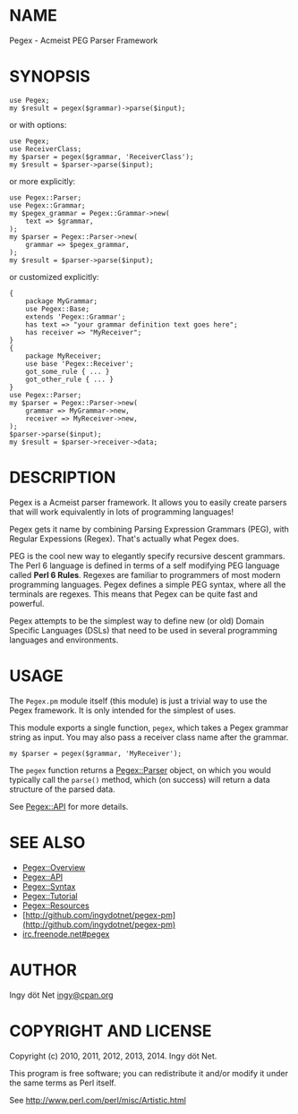 # NAME

Pegex - Acmeist PEG Parser Framework

# SYNOPSIS

    use Pegex;
    my $result = pegex($grammar)->parse($input);

or with options:

    use Pegex;
    use ReceiverClass;
    my $parser = pegex($grammar, 'ReceiverClass');
    my $result = $parser->parse($input);

or more explicitly:

    use Pegex::Parser;
    use Pegex::Grammar;
    my $pegex_grammar = Pegex::Grammar->new(
        text => $grammar,
    );
    my $parser = Pegex::Parser->new(
        grammar => $pegex_grammar,
    );
    my $result = $parser->parse($input);

or customized explicitly:

    {
        package MyGrammar;
        use Pegex::Base;
        extends 'Pegex::Grammar';
        has text => "your grammar definition text goes here";
        has receiver => "MyReceiver";
    }
    {
        package MyReceiver;
        use base 'Pegex::Receiver';
        got_some_rule { ... }
        got_other_rule { ... }
    }
    use Pegex::Parser;
    my $parser = Pegex::Parser->new(
        grammar => MyGrammar->new,
        receiver => MyReceiver->new,
    );
    $parser->parse($input);
    my $result = $parser->receiver->data;

# DESCRIPTION

Pegex is a Acmeist parser framework. It allows you to easily create parsers
that will work equivalently in lots of programming languages!

Pegex gets it name by combining Parsing Expression Grammars (PEG), with
Regular Expessions (Regex). That's actually what Pegex does.

PEG is the cool new way to elegantly specify recursive descent grammars. The
Perl 6 language is defined in terms of a self modifying PEG language called
__Perl 6 Rules__. Regexes are familiar to programmers of most modern
programming languages. Pegex defines a simple PEG syntax, where all the
terminals are regexes. This means that Pegex can be quite fast and powerful.

Pegex attempts to be the simplest way to define new (or old) Domain Specific
Languages (DSLs) that need to be used in several programming languages and
environments.

# USAGE

The `Pegex.pm` module itself (this module) is just a trivial way to use the
Pegex framework. It is only intended for the simplest of uses.

This module exports a single function, `pegex`, which takes a Pegex grammar
string as input. You may also pass a receiver class name after the grammar.

    my $parser = pegex($grammar, 'MyReceiver');

The `pegex` function returns a [Pegex::Parser](http://search.cpan.org/perldoc?Pegex::Parser) object, on which you would
typically call the `parse()` method, which (on success) will return a data
structure of the parsed data.

See [Pegex::API](http://search.cpan.org/perldoc?Pegex::API) for more details.

# SEE ALSO

- [Pegex::Overview](http://search.cpan.org/perldoc?Pegex::Overview)
- [Pegex::API](http://search.cpan.org/perldoc?Pegex::API)
- [Pegex::Syntax](http://search.cpan.org/perldoc?Pegex::Syntax)
- [Pegex::Tutorial](http://search.cpan.org/perldoc?Pegex::Tutorial)
- [Pegex::Resources](http://search.cpan.org/perldoc?Pegex::Resources)
- [http://github.com/ingydotnet/pegex-pm](http://github.com/ingydotnet/pegex-pm)
- [irc.freenode.net\#pegex](http://search.cpan.org/perldoc?irc.freenode.net\#pegex)

# AUTHOR

Ingy döt Net <ingy@cpan.org>

# COPYRIGHT AND LICENSE

Copyright (c) 2010, 2011, 2012, 2013, 2014. Ingy döt Net.

This program is free software; you can redistribute it and/or modify it
under the same terms as Perl itself.

See http://www.perl.com/perl/misc/Artistic.html
